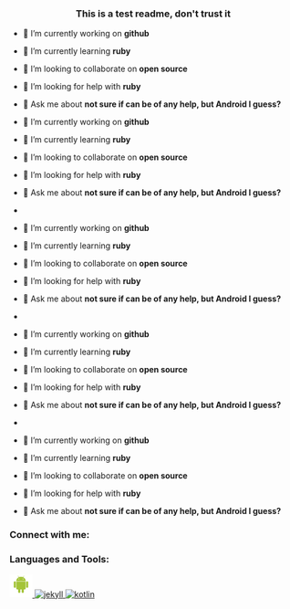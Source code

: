 <h3 align="center">This is a test readme, don't trust it</h3>

- 🔭 I’m currently working on **github**

- 🌱 I’m currently learning **ruby**

- 👯 I’m looking to collaborate on **open source**

- 🤝 I’m looking for help with **ruby**

- 💬 Ask me about **not sure if can be of any help, but Android I guess?**

- 🔭 I’m currently working on **github**

- 🌱 I’m currently learning **ruby**

- 👯 I’m looking to collaborate on **open source**

- 🤝 I’m looking for help with **ruby**

- 💬 Ask me about **not sure if can be of any help, but Android I guess?**

- 
- 🔭 I’m currently working on **github**

- 🌱 I’m currently learning **ruby**

- 👯 I’m looking to collaborate on **open source**

- 🤝 I’m looking for help with **ruby**

- 💬 Ask me about **not sure if can be of any help, but Android I guess?**

- 
- 🔭 I’m currently working on **github**

- 🌱 I’m currently learning **ruby**

- 👯 I’m looking to collaborate on **open source**

- 🤝 I’m looking for help with **ruby**

- 💬 Ask me about **not sure if can be of any help, but Android I guess?**

- 
- 🔭 I’m currently working on **github**

- 🌱 I’m currently learning **ruby**

- 👯 I’m looking to collaborate on **open source**

- 🤝 I’m looking for help with **ruby**

- 💬 Ask me about **not sure if can be of any help, but Android I guess?**

<h3 align="left">Connect with me:</h3>
<p align="left">
</p>

<h3 align="left">Languages and Tools:</h3>
<p align="left"> <a href="https://developer.android.com" target="_blank" rel="noreferrer"> <img src="https://raw.githubusercontent.com/devicons/devicon/master/icons/android/android-original-wordmark.svg" alt="android" width="40" height="40"/> </a> <a href="https://jekyllrb.com/" target="_blank" rel="noreferrer"> <img src="https://www.vectorlogo.zone/logos/jekyllrb/jekyllrb-icon.svg" alt="jekyll" width="40" height="40"/> </a> <a href="https://kotlinlang.org" target="_blank" rel="noreferrer"> <img src="https://www.vectorlogo.zone/logos/kotlinlang/kotlinlang-icon.svg" alt="kotlin" width="40" height="40"/> </a> </p>
